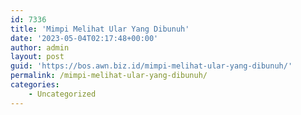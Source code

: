 ```yaml
---
id: 7336
title: 'Mimpi Melihat Ular Yang Dibunuh'
date: '2023-05-04T02:17:48+00:00'
author: admin
layout: post
guid: 'https://bos.awn.biz.id/mimpi-melihat-ular-yang-dibunuh/'
permalink: /mimpi-melihat-ular-yang-dibunuh/
categories:
    - Uncategorized
---
```


